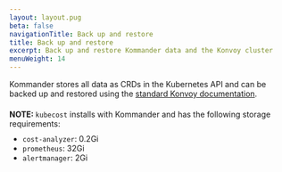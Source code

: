 ```yaml
---
layout: layout.pug
beta: false
navigationTitle: Back up and restore
title: Back up and restore
excerpt: Back up and restore Kommander data and the Konvoy cluster
menuWeight: 14
---
```


Kommander stores all data as CRDs in the Kubernetes API and can be backed up and restored using the [standard Konvoy documentation][konvoy-backup].

<div class="message--note" style="margin-top: 20px;">
<p style="margin-top: 10px; margin-bottom: 0px;"><strong>NOTE: </strong><code>kubecost</code> installs with Kommander and has the following storage requirements:</p>
<ul style="margin-top: 10px; margin-bottom: 0px;">
<li><code>cost-analyzer</code>: 0.2Gi</li>
<li><code>prometheus</code>: 32Gi</li>
<li><code>alertmanager</code>: 2Gi</li>
</ul>
</div>

[konvoy-backup]: /dkp/konvoy/latest/backup/
